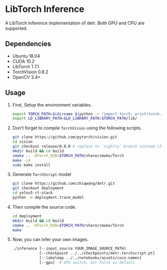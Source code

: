 # LibTorch Inference

A LibTorch inference implementation of detr. Both GPU and CPU are supported.

## Dependencies

- Ubuntu 18.04
- CUDA 10.2
- LibTorch 1.7.1
- TorchVision 0.8.2
- OpenCV 3.4+

## Usage

1. First, Setup the environment variables.

    ```bash
    export TORCH_PATH=$(dirname $(python -c "import torch; print(torch.__file__)"))
    export LD_LIBRARY_PATH=$LD_LIBRARY_PATH:$TORCH_PATH/lib/
    ```

1. Don't forget to compile `TorchVision` using the following scripts.

    ```bash
    git clone https://github.com/pytorch/vision.git
    cd vision
    git checkout release/0.8.0 # replace to `nightly` branch instead if you are using the nightly version
    mkdir build && cd build
    cmake .. -DTorch_DIR=$TORCH_PATH/share/cmake/Torch
    make -j4
    sudo make install
    ```

1. Generate `TorchScript` model

    ```bash
    git clone https://github.com/zhiqwang/detr.git
    git checkout deployment
    cd yolov5-rt-stack
    python -m deployment.trace_model
    ```

1. Then compile the source code.

    ```bash
    cd deployment
    mkdir build && cd build
    cmake .. -DTorch_DIR=$TORCH_PATH/share/cmake/Torch
    make
    ```

1. Now, you can infer your own images.

    ```bash
    ./inference [--input_source YOUR_IMAGE_SOURCE_PATH]
                [--checkpoint ../../checkpoints/detr.torchscript.pt]
                [--labelmap ../../notebooks/assets/coco.names]
                [--gpu]  # GPU switch, Set False as default
    ```
